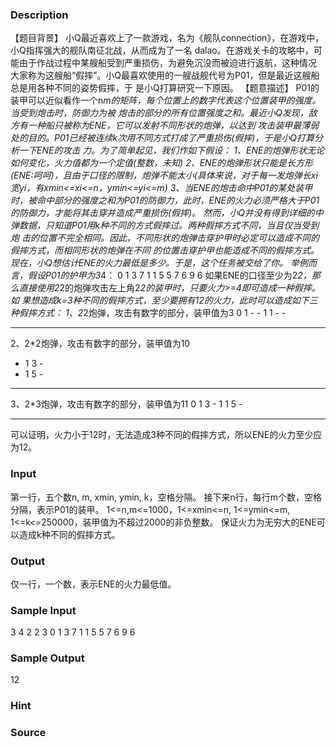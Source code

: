 
### Description
【题目背景】
小Q最近喜欢上了一款游戏，名为《舰队connection》，在游戏中，小Q指挥强大的舰队南征北战，从而成为了一名
dalao。在游戏关卡的攻略中，可能由于作战过程中某艘船受到严重损伤，为避免沉没而被迫进行返航，这种情况
大家称为这艘船“假摔”。小Q最喜欢使用的一艘战舰代号为P01，但是最近这艘船总是用各种不同的姿势假摔，于
是小Q打算研究一下原因。
【题意描述】
P01的装甲可以近似看作一个n*m的矩阵，每个位置上的数字代表这个位置装甲的强度。当受到炮击时，防御力为被
炮击的部分的所有位置强度之和。最近小Q发现，敌方有一种船只被称为ENE，它可以发射不同形状的炮弹，以达到
攻击装甲最薄弱处的目的。P01已经被连续k次用不同方式打成了严重损伤(假摔)，于是小Q打算分析一下ENE的攻击
力。为了简单起见，我们作如下假设：
1、ENE的炮弹形状无论如何变化，火力值都为一个定值(整数，未知)
2、ENE的炮弹形状只能是长方形(ENE:呵呵)，且由于口径的限制，炮弹不能太小(具体来说，对于每一发炮弹长xi
宽yi，有xmin<=xi<=n，ymin<=yi<=m)
3、当ENE的炮击命中P01的某处装甲时，被命中部分的强度之和为P01的防御力，此时，ENE的火力必须严格大于P01
的防御力，才能将其击穿并造成严重损伤(假摔)。
然而，小Q并没有得到详细的中弹数据，只知道P01用k种不同的方式假摔过。两种假摔方式不同，当且仅当受到炮
击的位置不完全相同。因此，不同形状的炮弹击穿护甲时必定可以造成不同的假摔方式，而相同形状的炮弹在不同
的位置击穿护甲也能造成不同的假摔方式。现在，小Q想估计ENE的火力最低是多少。于是，这个任务被交给了你。
举例而言，假设P01的护甲为3*4：
0 1 3 7
1 1 5 5
7 6 9 6
如果ENE的口径至少为2*2，那么直接使用2*2的炮弹攻击左上角2*2的装甲时，只要火力>=4即可造成一种假摔。如
果想造成k=3种不同的假摔方式，至少要拥有12的火力，此时可以造成如下三种假摔方式：
1、2*2炮弹，攻击有数字的部分，装甲值为3
0 1 - -
1 1 - -
- - - -
2、2*2炮弹，攻击有数字的部分，装甲值为10
- 1 3 -
- 1 5 -
- - - -
3、2*3炮弹，攻击有数字的部分，装甲值为11
0 1 3 -
1 1 5 -
- - - -
可以证明，火力小于12时，无法造成3种不同的假摔方式，所以ENE的火力至少应为12。


### Input
第一行，五个数n, m, xmin, ymin, k，空格分隔。
接下来n行，每行m个数，空格分隔，表示P01的装甲。
1<=n,m<=1000，1<=xmin<=n, 1<=ymin<=m, 1<=k<=250000，装甲值为不超过2000的非负整数。
保证火力为无穷大的ENE可以造成k种不同的假摔方式。


### Output
仅一行，一个数，表示ENE的火力最低值。


### Sample Input
3 4 2 2 3
0 1 3 7
1 1 5 5
7 6 9 6
### Sample Output
12
### Hint

### Source
